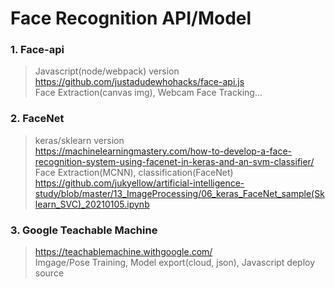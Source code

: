# Face Recognition API/Model  

### 1. Face-api 
> Javascript(node/webpack) version  
> https://github.com/justadudewhohacks/face-api.js  
> Face Extraction(canvas img), Webcam Face Tracking...  

### 2. FaceNet
> keras/sklearn version  
> https://machinelearningmastery.com/how-to-develop-a-face-recognition-system-using-facenet-in-keras-and-an-svm-classifier/  
> Face Extraction(MCNN), classification(FaceNet)  
> https://github.com/jukyellow/artificial-intelligence-study/blob/master/13_ImageProcessing/06_keras_FaceNet_sample(Sklearn_SVC)_20210105.ipynb  

### 3. Google Teachable Machine
> https://teachablemachine.withgoogle.com/  
> Imgage/Pose Training, Model export(cloud, json), Javascript deploy source  


